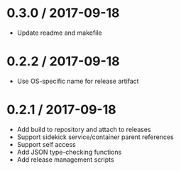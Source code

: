 
0.3.0 / 2017-09-18
==================

  * Update readme and makefile

0.2.2 / 2017-09-18
==================

  * Use OS-specific name for release artifact

0.2.1 / 2017-09-18
==================

  * Add build to repository and attach to releases
  * Support sidekick service/container parent references
  * Support self access
  * Add JSON type-checking functions
  * Add release management scripts
